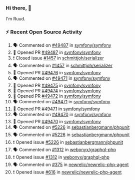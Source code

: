 ### Hi there, 👋

I'm Ruud.
 
### :zap: Recent Open Source Activity

<!--START_SECTION:activity-->
1. 🗣 Commented on [#49487](https://github.com/symfony/symfony/issues/49487) in [symfony/symfony](https://github.com/symfony/symfony)
2. 💪 Opened PR [#49487](https://github.com/symfony/symfony/pull/49487) in [symfony/symfony](https://github.com/symfony/symfony)
3. ❗️ Closed issue [#1457](https://github.com/schmittjoh/serializer/issues/1457) in [schmittjoh/serializer](https://github.com/schmittjoh/serializer)
4. 🗣 Commented on [#1457](https://github.com/schmittjoh/serializer/issues/1457) in [schmittjoh/serializer](https://github.com/schmittjoh/serializer)
5. 💪 Opened PR [#49476](https://github.com/symfony/symfony/pull/49476) in [symfony/symfony](https://github.com/symfony/symfony)
6. 🗣 Commented on [#49471](https://github.com/symfony/symfony/issues/49471) in [symfony/symfony](https://github.com/symfony/symfony)
7. 💪 Opened PR [#49475](https://github.com/symfony/symfony/pull/49475) in [symfony/symfony](https://github.com/symfony/symfony)
8. 💪 Opened PR [#49474](https://github.com/symfony/symfony/pull/49474) in [symfony/symfony](https://github.com/symfony/symfony)
9. 💪 Opened PR [#49472](https://github.com/symfony/symfony/pull/49472) in [symfony/symfony](https://github.com/symfony/symfony)
10. 🗣 Commented on [#49471](https://github.com/symfony/symfony/issues/49471) in [symfony/symfony](https://github.com/symfony/symfony)
11. 💪 Opened PR [#49471](https://github.com/symfony/symfony/pull/49471) in [symfony/symfony](https://github.com/symfony/symfony)
12. 🗣 Commented on [#49470](https://github.com/symfony/symfony/issues/49470) in [symfony/symfony](https://github.com/symfony/symfony)
13. 💪 Opened PR [#49470](https://github.com/symfony/symfony/pull/49470) in [symfony/symfony](https://github.com/symfony/symfony)
14. 🗣 Commented on [#5226](https://github.com/sebastianbergmann/phpunit/issues/5226) in [sebastianbergmann/phpunit](https://github.com/sebastianbergmann/phpunit)
15. 🗣 Commented on [#5226](https://github.com/sebastianbergmann/phpunit/issues/5226) in [sebastianbergmann/phpunit](https://github.com/sebastianbergmann/phpunit)
16. ❗️ Opened issue [#5226](https://github.com/sebastianbergmann/phpunit/issues/5226) in [sebastianbergmann/phpunit](https://github.com/sebastianbergmann/phpunit)
17. 🗣 Commented on [#1312](https://github.com/webonyx/graphql-php/issues/1312) in [webonyx/graphql-php](https://github.com/webonyx/graphql-php)
18. ❗️ Opened issue [#1312](https://github.com/webonyx/graphql-php/issues/1312) in [webonyx/graphql-php](https://github.com/webonyx/graphql-php)
19. 🗣 Commented on [#375](https://github.com/newrelic/newrelic-php-agent/issues/375) in [newrelic/newrelic-php-agent](https://github.com/newrelic/newrelic-php-agent)
20. ❗️ Opened issue [#616](https://github.com/newrelic/newrelic-php-agent/issues/616) in [newrelic/newrelic-php-agent](https://github.com/newrelic/newrelic-php-agent)
<!--END_SECTION:activity-->
